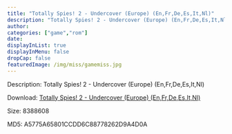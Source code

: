 ```yaml
---
title: "Totally Spies! 2 - Undercover (Europe) (En,Fr,De,Es,It,Nl)"
description: "Totally Spies! 2 - Undercover (Europe) (En,Fr,De,Es,It,Nl)"
author: 
categories: ["game","rom"]
date: 
displayInList: true
displayInMenu: false
dropCap: false
featuredImage: /img/miss/gamemiss.jpg
---
```


Description: Totally Spies! 2 - Undercover (Europe) (En,Fr,De,Es,It,Nl)

Download: <a style="text-decoration:underline;" href="https://mega.nz/#!uK4S0IgQ!Y995Pc9RnsaRbvPeOHqh92D625IltGS_JFCsHqhFlrU" target = "_blank" rel = "nofollow" > Totally Spies! 2 - Undercover (Europe) (En,Fr,De,Es,It,Nl)</a>

Size: 8388608

MD5: A5775A65801CCDD6C88778262D9A4D0A

